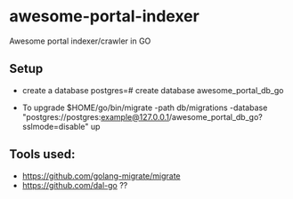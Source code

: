 # awesome-portal-indexer
Awesome portal indexer/crawler in GO


## Setup
- create a database
postgres=# create database awesome_portal_db_go

- To upgrade
$HOME/go/bin/migrate -path db/migrations -database "postgres://postgres:example@127.0.0.1/awesome_portal_db_go?sslmode=disable" up


## Tools used:
- https://github.com/golang-migrate/migrate
- https://github.com/dal-go ??
